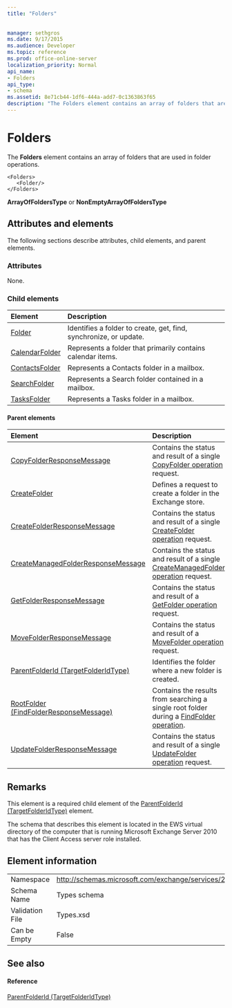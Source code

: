```yaml
---
title: "Folders"
 
 
manager: sethgros
ms.date: 9/17/2015
ms.audience: Developer
ms.topic: reference
ms.prod: office-online-server
localization_priority: Normal
api_name:
- Folders
api_type:
- schema
ms.assetid: 8e71cb44-1df6-444a-add7-0c1363863f65
description: "The Folders element contains an array of folders that are used in folder operations."
---
```


# Folders

The **Folders** element contains an array of folders that are used in folder operations. 
  
```
<Folders>
   <Folder/>
</Folders>
```

 **ArrayOfFoldersType** or **NonEmptyArrayOfFoldersType**
## Attributes and elements

The following sections describe attributes, child elements, and parent elements.
  
### Attributes

None.
  
### Child elements

|**Element**|**Description**|
|:-----|:-----|
|[Folder](folder.md) <br/> |Identifies a folder to create, get, find, synchronize, or update.  <br/> |
|[CalendarFolder](calendarfolder.md) <br/> |Represents a folder that primarily contains calendar items.  <br/> |
|[ContactsFolder](contactsfolder.md) <br/> |Represents a Contacts folder in a mailbox.  <br/> |
|[SearchFolder](searchfolder.md) <br/> |Represents a Search folder contained in a mailbox.  <br/> |
|[TasksFolder](tasksfolder.md) <br/> |Represents a Tasks folder in a mailbox.  <br/> |
   
#### Parent elements

|**Element**|**Description**|
|:-----|:-----|
|[CopyFolderResponseMessage](copyfolderresponsemessage.md) <br/> |Contains the status and result of a single [CopyFolder operation](copyfolder-operation.md) request.  <br/> |
|[CreateFolder](createfolder.md) <br/> |Defines a request to create a folder in the Exchange store.  <br/> |
|[CreateFolderResponseMessage](createfolderresponsemessage.md) <br/> |Contains the status and result of a single [CreateFolder operation](createfolder-operation.md) request.  <br/> |
|[CreateManagedFolderResponseMessage](createmanagedfolderresponsemessage.md) <br/> |Contains the status and result of a single [CreateManagedFolder operation](createmanagedfolder-operation.md) request.  <br/> |
|[GetFolderResponseMessage](getfolderresponsemessage.md) <br/> |Contains the status and result of a [GetFolder operation](getfolder-operation.md) request.  <br/> |
|[MoveFolderResponseMessage](movefolderresponsemessage.md) <br/> |Contains the status and result of a [MoveFolder operation](movefolder-operation.md) request.  <br/> |
|[ParentFolderId (TargetFolderIdType)](parentfolderid-targetfolderidtype.md) <br/> |Identifies the folder where a new folder is created.  <br/> |
|[RootFolder (FindFolderResponseMessage)](rootfolder-findfolderresponsemessage.md) <br/> |Contains the results from searching a single root folder during a [FindFolder operation](findfolder-operation.md).  <br/> |
|[UpdateFolderResponseMessage](updatefolderresponsemessage.md) <br/> |Contains the status and result of a single [UpdateFolder operation](updatefolder-operation.md) request.  <br/> |
   
## Remarks

This element is a required child element of the [ParentFolderId (TargetFolderIdType)](parentfolderid-targetfolderidtype.md) element. 
  
The schema that describes this element is located in the EWS virtual directory of the computer that is running Microsoft Exchange Server 2010 that has the Client Access server role installed.
  
## Element information

|||
|:-----|:-----|
|Namespace  <br/> |http://schemas.microsoft.com/exchange/services/2006/types  <br/> |
|Schema Name  <br/> |Types schema  <br/> |
|Validation File  <br/> |Types.xsd  <br/> |
|Can be Empty  <br/> |False  <br/> |
   
## See also

#### Reference

[ParentFolderId (TargetFolderIdType)](parentfolderid-targetfolderidtype.md)

